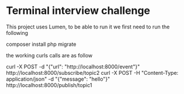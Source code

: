 # Terminal interview challenge

This project uses Lumen, to be able to run it we first need to run the following

composer install
php migrate



the working curls calls are as follow

curl -X POST -d "{\"url\": \"http://localhost:8000/event\"}" http://localhost:8000/subscribe/topic2
curl -X POST -H "Content-Type: application/json" -d "{\"message\": \"hello\"}" http://localhost:8000/publish/topic1